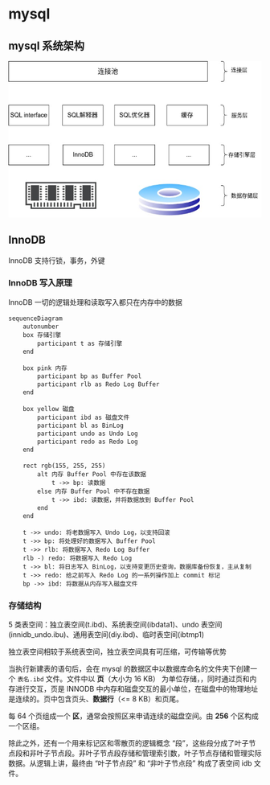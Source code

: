 # mysql

## mysql 系统架构

![mysql 系统架构](../assets/mysql系统架构.jpg)

## InnoDB

InnoDB 支持行锁，事务，外键

### InnoDB 写入原理

InnoDB 一切的逻辑处理和读取写入都只在内存中的数据

```mermaid
sequenceDiagram
    autonumber
    box 存储引擎
        participant t as 存储引擎
    end

    box pink 内存
        participant bp as Buffer Pool
        participant rlb as Redo Log Buffer
    end

    box yellow 磁盘
        participant ibd as 磁盘文件
        participant bl as BinLog
        participant undo as Undo Log
        participant redo as Redo Log
    end

    rect rgb(155, 255, 255)
        alt 内存 Buffer Pool 中存在该数据
            t ->> bp: 读数据
        else 内存 Buffer Pool 中不存在数据
            t ->> ibd: 读数据，并将数据放到 Buffer Pool
        end
    end

    t ->> undo: 将老数据写入 Undo Log，以支持回滚
    t ->> bp: 将处理好的数据写入 Buffer Pool
    t ->> rlb: 将数据写入 Redo Log Buffer
    rlb -) redo: 将数据写入 Redo Log
    t ->> bl: 将日志写入 BinLog，以支持变更历史查询，数据库备份恢复，主从复制
    t ->> redo: 给之前写入 Redo Log 的一系列操作加上 commit 标记
    bp ->> ibd: 将数据从内存写入磁盘文件
```

### 存储结构

5 类表空间：独立表空间(t.ibd)、系统表空间(ibdata1)、undo 表空间(innidb_undo.ibu)、通用表空间(diy.ibd)、临时表空间(ibtmp1)

独立表空间相较于系统表空间，独立表空间具有可压缩，可传输等优势

当执行新建表的语句后，会在 mysql 的数据区中以数据库命名的文件夹下创建一个 `表名.ibd` 文件。文件中以 **页**（大小为 16 KB） 为单位存储，，同时通过页和内存进行交互，页是 INNODB 中内存和磁盘交互的最小单位，在磁盘中的物理地址是连续的。页中包含页头、**数据行**（<= 8 KB）和页尾。

每 64 个页组成一个 **区**，通常会按照区来申请连续的磁盘空间。由 **256** 个区构成一个区组。

除此之外，还有一个用来标记区和零散页的逻辑概念 “段”，这些段分成了叶子节点段和非叶子节点段。非叶子节点段存储和管理索引数，叶子节点存储和管理实际数据。从逻辑上讲，最终由 “叶子节点段” 和 “非叶子节点段” 构成了表空间 idb 文件。
